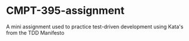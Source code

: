 # CMPT-395-assignment

A mini assignment used to practice test-driven development using Kata's from the TDD Manifesto
